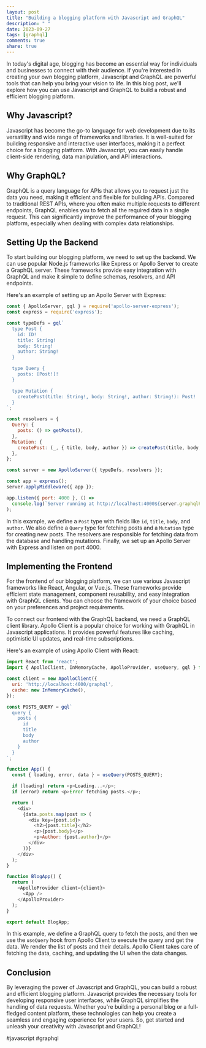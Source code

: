 ```yaml
---
layout: post
title: "Building a blogging platform with Javascript and GraphQL"
description: " "
date: 2023-09-27
tags: [graphql]
comments: true
share: true
---
```


In today's digital age, blogging has become an essential way for individuals and businesses to connect with their audience. If you're interested in creating your own blogging platform, Javascript and GraphQL are powerful tools that can help you bring your vision to life. In this blog post, we'll explore how you can use Javascript and GraphQL to build a robust and efficient blogging platform.

## Why Javascript?

Javascript has become the go-to language for web development due to its versatility and wide range of frameworks and libraries. It is well-suited for building responsive and interactive user interfaces, making it a perfect choice for a blogging platform. With Javascript, you can easily handle client-side rendering, data manipulation, and API interactions.

## Why GraphQL?

GraphQL is a query language for APIs that allows you to request just the data you need, making it efficient and flexible for building APIs. Compared to traditional REST APIs, where you often make multiple requests to different endpoints, GraphQL enables you to fetch all the required data in a single request. This can significantly improve the performance of your blogging platform, especially when dealing with complex data relationships.

## Setting Up the Backend

To start building our blogging platform, we need to set up the backend. We can use popular Node.js frameworks like Express or Apollo Server to create a GraphQL server. These frameworks provide easy integration with GraphQL and make it simple to define schemas, resolvers, and API endpoints.

Here's an example of setting up an Apollo Server with Express:

```javascript
const { ApolloServer, gql } = require('apollo-server-express');
const express = require('express');

const typeDefs = gql`
  type Post {
    id: ID!
    title: String!
    body: String!
    author: String!
  }

  type Query {
    posts: [Post!]!
  }

  type Mutation {
    createPost(title: String!, body: String!, author: String!): Post!
  }
`;

const resolvers = {
  Query: {
    posts: () => getPosts(),
  },
  Mutation: {
    createPost: (_, { title, body, author }) => createPost(title, body, author),
  },
};

const server = new ApolloServer({ typeDefs, resolvers });

const app = express();
server.applyMiddleware({ app });

app.listen({ port: 4000 }, () =>
  console.log(`Server running at http://localhost:4000${server.graphqlPath}`)
);
```

In this example, we define a `Post` type with fields like `id`, `title`, `body`, and `author`. We also define a `Query` type for fetching posts and a `Mutation` type for creating new posts. The resolvers are responsible for fetching data from the database and handling mutations. Finally, we set up an Apollo Server with Express and listen on port 4000.

## Implementing the Frontend

For the frontend of our blogging platform, we can use various Javascript frameworks like React, Angular, or Vue.js. These frameworks provide efficient state management, component reusability, and easy integration with GraphQL clients. You can choose the framework of your choice based on your preferences and project requirements.

To connect our frontend with the GraphQL backend, we need a GraphQL client library. Apollo Client is a popular choice for working with GraphQL in Javascript applications. It provides powerful features like caching, optimistic UI updates, and real-time subscriptions.

Here's an example of using Apollo Client with React:

```javascript
import React from 'react';
import { ApolloClient, InMemoryCache, ApolloProvider, useQuery, gql } from '@apollo/client';

const client = new ApolloClient({
  uri: 'http://localhost:4000/graphql',
  cache: new InMemoryCache(),
});

const POSTS_QUERY = gql`
  query {
    posts {
      id
      title
      body
      author
    }
  }
`;

function App() {
  const { loading, error, data } = useQuery(POSTS_QUERY);

  if (loading) return <p>Loading...</p>;
  if (error) return <p>Error fetching posts.</p>;

  return (
    <div>
      {data.posts.map(post => (
        <div key={post.id}>
          <h2>{post.title}</h2>
          <p>{post.body}</p>
          <p>Author: {post.author}</p>
        </div>
      ))}
    </div>
  );
}

function BlogApp() {
  return (
    <ApolloProvider client={client}>
      <App />
    </ApolloProvider>
  );
}

export default BlogApp;
```

In this example, we define a GraphQL query to fetch the posts, and then we use the `useQuery` hook from Apollo Client to execute the query and get the data. We render the list of posts and their details. Apollo Client takes care of fetching the data, caching, and updating the UI when the data changes.

## Conclusion

By leveraging the power of Javascript and GraphQL, you can build a robust and efficient blogging platform. Javascript provides the necessary tools for developing responsive user interfaces, while GraphQL simplifies the handling of data requests. Whether you're building a personal blog or a full-fledged content platform, these technologies can help you create a seamless and engaging experience for your users. So, get started and unleash your creativity with Javascript and GraphQL!

#javascript #graphql